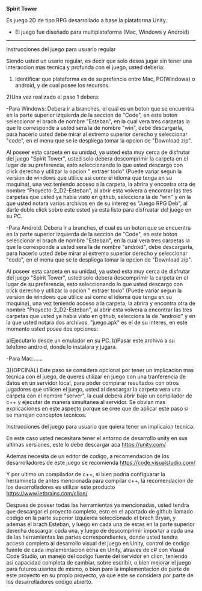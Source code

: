 **Spirit Tower**

Es juego 2D de tipo RPG desarrollado a base la plataforma Unity.

* El juego fue diseñado para multiplataforma (Mac, Windows y Android)

****************************************************************


Instrucciones del juego para usuario regular

Siendo usted un usario regular, es decir que solo desea jugar sin tener una 
interaccion mas tecnica y profunda con el juego, usted deberia:

1) Identificar que plataforma es de su prefencia entre Mac, PC(Windowa) o android, 
y de cual posee los recursos.

2)Una vez realizado el paso 1 debera:

-Para Windows: Debera ir a branches, el cual es un boton que se encuentra en la parte
superior izquierda de la seccion de "Code", en este boton seleccionar el brach de 
nombre "Esteban", en la cual vera tres carpetas la que le corresponde a usted sera la
de nombre "win", debe descargarla, para hacerlo usted debe mirar al extremo superior 
derecho y seleccionar "code", en el menu que se le despliega tomar la opcion de 
"Download zip".

Al poseer esta carpeta en su unidad, ya usted esta muy cerca de disfrutar del juego 
"Spirit Tower", usted solo debera descomprimir la carpeta en el lugar de su preferencia, 
esto seleccionando lo que usted descargo con click derecho y utilizar la opcion " extraer
todo" (Puede variar segun la version de windows que utilice asi como el idioma que tenga 
en su maquina), una vez teniendo acceso a la carpeta, la abrira y encontra otra de nombre
"Proyecto-2_D2-Esteban", al abrir esta volvera a encontrar las tres carpetas que usted ya 
habia visto en github, selecciona la de "win" y en la que usted notara varios archivos
en de su interez es "Juego RPG Deb", al darle doble click sobre este usted ya esta listo
para disfruatar del juego en su PC.

-Para Android: Debera ir a branches, el cual es un boton que se encuentra en la parte
superior izquierda de la seccion de "Code", en este boton seleccionar el brach de 
nombre "Esteban", en la cual vera tres carpetas la que le corresponde a usted sera la
de nombre "android", debe descargarla, para hacerlo usted debe mirar al extremo superior 
derecho y seleccionar "code", en el menu que se le despliega tomar la opcion de 
"Download zip".

Al poseer esta carpeta en su unidad, ya usted esta muy cerca de disfrutar del juego 
"Spirit Tower", usted solo debera descomprimir la carpeta en el lugar de su preferencia, 
esto seleccionando lo que usted descargo con click derecho y utilizar la opcion " extraer
todo" (Puede variar segun la version de windows que utilice asi como el idioma que tenga 
en su maquina), una vez teniendo acceso a la carpeta, la abrira y encontra otra de nombre
"Proyecto-2_D2-Esteban", al abrir esta volvera a encontrar las tres carpetas que usted ya 
habia visto en github, selecciona la de "android" y en la que usted notara dos archivos, 
"juego.apk" es el de su interes, en este momento usted posee dos opciones:

a)Ejecutarlo desde un emulador en su PC.
b)Pasar este archivo a su telefono android, donde lo instalara y jugara.

-Para Mac:......

3)(OPCINAL) Este paso se considera opcional por tener un implicacion mas tecnica con el 
juego, de queres utilizar en juego con una tranferencia de datos en un servidor local, 
para poder comparar resultados con otros jugadores que utilicen el juego, usted al 
descargar la carpeta vera una carpeta con el nombre "server", la cual debera abrir
bajo un compilador de c++ y ejecutar de manera simultanea al servidor. Se obvian 
mas explicaciones en este aspecto porque se cree que de aplicar este paso si se manejan
conceptos tecnicos.


Instrucciones del juego para usuario que quiera tener un implicaion tecnica:

En este caso usted necesitara tener el entorno de desarrollo unity en sus 
ultimas versiones, este lo debe descargar aca https://unity.com/

Ademas necesita de un editor de codigo, a recomendacion de los desarrolladores
de este juego se recomienda https://code.visualstudio.com/

Y por ultimo un compilador de c++, si bien podria configuarar la herramineta de 
antes mencionada para compilar c++, la recomendacion de los desarrolladores es 
utilizar este producto https://www.jetbrains.com/clion/


Despues de poseer todas las herramientas ya mencionadas, usted tendra que descargar 
el proyecto completo, esto en el apartado de github llamado codigo en la parte superior 
izquierda seleccionado el brach Bryan, y ademas el brach Esteban, y luego en cada una 
de estas en la parte superior derecha descargar cada una, y luego de descomprimir
importar a cada una de las herramientas las partes correspondientes, donde usted tendra
acceso completo al desarrollo visual del juego en Unity, control de codigo fuente de cada
implementacion echa en Unity, atraves de c# con Visual Code Studio, un manejo del codigo
fuente del servidor en clion, teniendo asi capacidad completa de cambiar, sobre escribir, 
o bien mejorar el juego para futuros usarios de mismo, o bien para la implementacion
de parte de este proyecto en su propio proyecto, ya que este se considera por parte de 
los desarrolladores codigo abierto.
